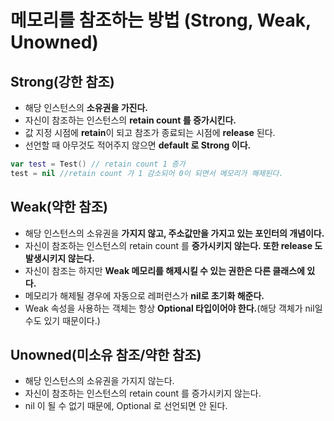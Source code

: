 # 메모리를 참조하는 방법 (Strong, Weak, Unowned)

## Strong(강한 참조)
- 해당 인스턴스의 <b>소유권을 가진다.</b>
- 자신이 참조하는 인스턴스의 <b>retain count 를 증가시킨다.</b>
- 값 지정 시점에 <b>retain</b>이 되고 참조가 종료되는 시점에 <b>release</b> 된다.
- 선언할 때 아무것도 적어주지 않으면 <b>default 로 Strong 이다.</b>

```swift
var test = Test() // retain count 1 증가
test = nil //retain count 가 1 감소되어 0이 되면서 메모리가 해제된다.
```

## Weak(약한 참조)
- 해당 인스턴스의 소유권을 <b>가지지 않고, 주소값만을 가지고 있는 포인터의 개념이다.</b>
- 자신이 참조하는 인스턴스의 retain count 를 <b>증가시키지 않는다. 또한 release 도 발생시키지 않는다.</b>
- 자신이 참조는 하지만 <b>Weak 메모리를 해제시킬 수 있는 권한은 다른 클래스에 있다.</b>
- 메모리가 해제될 경우에 자동으로 레퍼런스가 <b>nil로 초기화 해준다.</b>
- Weak 속성을 사용하는 객체는 항상 <b>Optional 타입이어야 한다.</b>(해당 객체가 nil일 수도 있기 때문이다.)

## Unowned(미소유 참조/약한 참조)
- 해당 인스턴스의 소유권을 가지지 않는다.
- 자신이 참조하는 인스턴스의 retain count 를 증가시키지 않는다.
- nil 이 될 수 없기 때문에, Optional 로 선언되면 안 된다.
